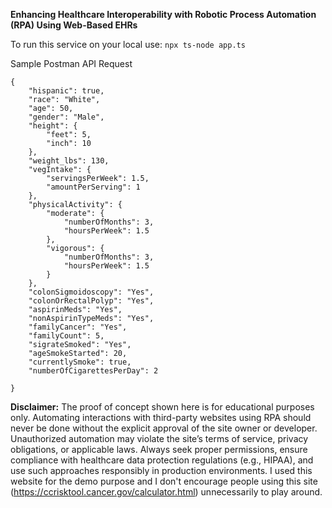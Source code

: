 **Enhancing Healthcare Interoperability with Robotic Process Automation (RPA) Using Web-Based EHRs**

To run this service on your local use: `npx ts-node app.ts`

Sample Postman API Request
```
{
    "hispanic": true,
    "race": "White",
    "age": 50,
    "gender": "Male",
    "height": {
        "feet": 5,
        "inch": 10
    },
    "weight_lbs": 130,
    "vegIntake": {
        "servingsPerWeek": 1.5,
        "amountPerServing": 1
    },
    "physicalActivity": {
        "moderate": {
            "numberOfMonths": 3,
            "hoursPerWeek": 1.5
        },
        "vigorous": {
            "numberOfMonths": 3,
            "hoursPerWeek": 1.5
        }
    },
    "colonSigmoidoscopy": "Yes",
    "colonOrRectalPolyp": "Yes",
    "aspirinMeds": "Yes",
    "nonAspirinTypeMeds": "Yes",
    "familyCancer": "Yes",
    "familyCount": 5,
    "sigrateSmoked": "Yes",
    "ageSmokeStarted": 20,
    "currentlySmoke": true,
    "numberOfCigarettesPerDay": 2

}
```


**Disclaimer:**
The proof of concept shown here is for educational purposes only. Automating interactions with third-party websites using RPA should never be done without the explicit approval of the site owner or developer. Unauthorized automation may violate the site’s terms of service, privacy obligations, or applicable laws. Always seek proper permissions, ensure compliance with healthcare data protection regulations (e.g., HIPAA), and use such approaches responsibly in production environments.  I used this website for the demo purpose and I don't encourage people using this site (https://ccrisktool.cancer.gov/calculator.html) unnecessarily to play around.

